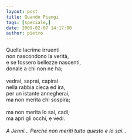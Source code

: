 ```yaml
---
layout: post
title: Quando Piangi
tags: [speciale,]
date: 2009-02-07 14:17:00
author: pietro
---
```

Quelle lacrime irruenti<br/>non nascondono la verità,<br/>e se fossero bellezze nascenti,<br/>donale a chi non ne ha;<br/><br/>vedrai, saprai, capirai<br/>nella rabbia cieca ed ira,<br/>per un istante annegherai,<br/>ma non merita chi sospira;<br/><br/>ma non merita lo sai, cadi;<br/>ma apri gli occhi, e vedi.<br/><br/><span style="font-style: italic">A Jenni... Perché non meriti tutto questo e lo sai...</span>
